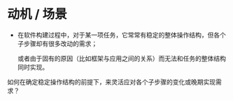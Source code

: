 # 动机 / 场景

- 在软件构建过程中，对于某一项任务，它常常有稳定的整体操作结构，但各个子步骤却有很多改动的需求；

  或者由于固有的原因（比如框架与应用之间的关系）而无法和任务的整体结构同时实现。



如何在确定稳定操作结构的前提下，来灵活应对各个子步骤的变化或晚期实现需求？

